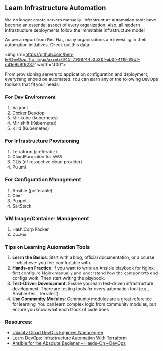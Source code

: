 ## Learn Infrastructure Automation

We no longer create servers manually. Infrastructure automation tools have become an essential aspect of every organization. Also, all modern infrastructure deployments follow the immutable infrastructure model.

As per a report from Red Hat, many organizations are investing in their automation initiatives. Check out this data:

<img src=https://github.com/ben-le/DevOps_Trainings/assets/34547999/44b3526f-ab6f-4118-99df-c41e9b8f9237" width="400">


From provisioning servers to application configuration and deployment, everything should be automated. You can learn any of the following DevOps toolsets that fit your needs:

### For Dev Environment
1. Vagrant
2. Docker Desktop
3. Minikube (Kubernetes)
4. Minishift (Kubernetes)
5. Kind (Kubernetes)

### For Infrastructure Provisioning
1. Terraform (preferable)
2. CloudFormation for AWS
3. CLIs (of respective cloud provider)
4. Pulumi

### For Configuration Management
1. Ansible (preferable)
2. Chef
3. Puppet
4. SaltStack

### VM Image/Container Management
1. HashiCorp Packer
2. Docker

### Tips on Learning Automation Tools

1. **Learn the Basics**: Start with a blog, official documentation, or a course—whichever you feel comfortable with.
2. **Hands-on Practice**: If you want to write an Ansible playbook for Nginx, first configure Nginx manually and understand how the components and configs work. Then start writing the playbook.
3. **Test-Driven Development**: Ensure you learn test-driven infrastructure development. There are testing tools for every automation tool (e.g., Ansible-test, Terratest).
4. **Use Community Modules**: Community modules are a great reference for learning. You can learn complex logic from community modules, but ensure you know what each block of code does.

### Resources:
- [Udacity Cloud DevOps Engineer Nanodegree](https://www.udacity.com/course/cloud-dev-ops-nanodegree--nd9991)
- [Learn DevOps: Infrastructure Automation With Terraform](https://www.udemy.com/course/learn-devops-infrastructure-automation-with-terraform/?couponCode=ST16MT70224)
- [Ansible for the Absolute Beginner – Hands-On – DevOps](https://www.udemy.com/course/learn-ansible/?couponCode=ST16MT70224)

